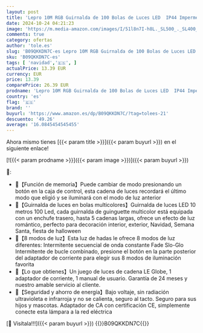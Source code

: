 ```yaml
---
layout: post
title: 'Lepro 10M RGB Guirnalda de 100 Bolas de Luces LED  IP44 Impermeable Iluminación en Exterior con Enchufe  8 Modos Luces de Hadas Ideal para Interiores  Bodas  Decoración de Fiestas  Navidad etc.'
date: 2024-10-24 04:21:23
image: 'https://m.media-amazon.com/images/I/51l8n7I-h8L._SL500_._SL400_.jpg'
comments: true
category: ofertas
author: 'tole.es'
slug: 'B09QKKDN7C-es Lepro 10M RGB Guirnalda de 100 Bolas de Luces LED IP44...'
sku: 'B09QKKDN7C-es'
tags: [ 'navidad','🇪🇸', ]
actualPrice: 13.39 EUR
currency: EUR
price: 13.39
comparePrice: 26.39 EUR
prodname: 'Lepro 10M RGB Guirnalda de 100 Bolas de Luces LED  IP44 Impermeable Iluminación en Exterior con Enchufe  8 Modos Luces de Hadas Ideal para Interiores  Bodas  Decoración de Fiestas  Navidad etc.'
country: 'es'
flag: '🇪🇸'
brand: ''
buyurl: 'https://www.amazon.es/dp/B09QKKDN7C/?tag=tolees-21'
descuento: '49.26'
average: '16.0845454545455'
---
```


Ahora mismo tienes [{{< param title >}}]({{< param buyurl >}}) en el siguiente enlace!

[![{{< param prodname >}}]({{< param image >}})]({{< param buyurl >}})

🔎:

- 🎄【Función de memoria】Puede cambiar de modo presionando un botón en la caja de control, esta cadena de luces recordará el último modo que eligió y se iluminará con el modo de luz anterior
- 🎄【Guirnalda de luces en bolas multicolores】Guirnalda de luces LED 10 metros 100 Led, cada guirnalda de guinguette multicolor está equipada con un enchufe trasero, hasta 5 cadenas largas, ofrece un efecto de luz romántico, perfecto para decoración interior, exterior, Navidad, Semana Santa, fiesta de halloween
- 🎄【8 modos de luz】Esta luz de hadas le ofrece 8 modos de luz diferentes: Intermitente secuencial de onda constante Fade Slo-Glo Intermitente de bucle combinado, presione el botón en la parte posterior del adaptador de corriente para elegir sus 8 modos de iluminación favorita
- 🎄【Lo que obtienes】Un juego de luces de cadena LE Globe, 1 adaptador de corriente, 1 manual de usuario. Garantía de 24 meses y nuestro amable servicio al cliente.
- 🎄【Seguridad y ahorro de energía】Bajo voltaje, sin radiación ultravioleta e infrarroja y no se calienta, seguro al tacto. Seguro para sus hijos y mascotas. Adaptador de CA con certificación CE, simplemente conecte esta lámpara a la red eléctrica

[🛒 Visítala!!!]({{< param buyurl >}})
{{<world>}}B09QKKDN7C{{</world>}}
